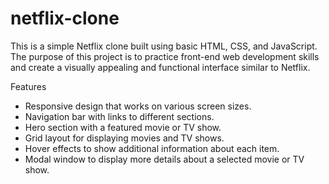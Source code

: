 # netflix-clone 
This is a simple Netflix clone built using basic HTML, CSS, and JavaScript. The purpose of this project is to practice front-end web development skills and create a visually appealing and functional interface similar to Netflix.

Features
- Responsive design that works on various screen sizes.
- Navigation bar with links to different sections.
- Hero section with a featured movie or TV show.
- Grid layout for displaying movies and TV shows.
- Hover effects to show additional information about each item.
- Modal window to display more details about a selected movie or TV show.
